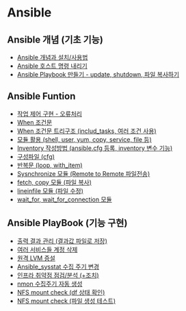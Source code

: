 # Ansible

<!-- "사업에 쓰이는 그 어떤 기술에도 적용되는 첫번째 규칙은, </br>
효율적인 작업을 위해 적용된 자동화 방식이 효율화를 극대화시킬 것이라는 점이다.</br> </br>
두번째 규칙은, 비효율적인 작업을 위해 적용된 자동화 방식은 비효율화를 극대화시킬 것이라는 점이다."
- `William Henry "Bill" Gates III`
Microsoft CEO -->

## Ansible 개념 (기초 기능)

- [Ansible 개념과 설치/사용법](https://github.com/chanW-pack/Ansible/blob/main/Ansible_%EA%B8%B0%EC%B4%88_%EA%B0%9C%EB%85%90/1.%20%5BAnsible%5D%20%EC%95%A4%EC%84%9C%EB%B8%94(Ansible)%20%EA%B0%9C%EB%85%90%EA%B3%BC%20%EC%84%A4%EC%B9%98%EC%82%AC%EC%9A%A9%EB%B2%95%20(w%20Amazon%20Linux).md)
- [Ansible 호스트 명령 내리기](https://github.com/chanW-pack/Ansible/blob/main/Ansible_%EA%B8%B0%EC%B4%88_%EA%B0%9C%EB%85%90/2.%20%5BAnsible%5D%20%EC%95%A4%EC%84%9C%EB%B8%94(Ansible)%20%ED%98%B8%EC%8A%A4%ED%8A%B8%20%EB%AA%85%EB%A0%B9%20%EB%82%B4%EB%A6%AC%EA%B8%B0.md)
- [Ansible Playbook 만들기 - update, shutdown, 파일 복사하기](https://github.com/chanW-pack/Ansible/blob/main/Ansible_%EA%B8%B0%EC%B4%88_%EA%B0%9C%EB%85%90/3.%20%5BAnsible%5D%20%EC%95%A4%EC%84%9C%EB%B8%94(Ansible)%20Playbook%20%EB%A7%8C%EB%93%A4%EA%B8%B0%20-%20up%207d2d7ecdb3fd46c6a566465aa4e02b1e.md)

## Ansible Funtion

- [작업 제어 구현 - 오류처리](https://github.com/chanW-pack/Ansible/blob/main/Ansible_%EC%9E%91%EC%97%85%20%EC%A0%9C%EC%96%B4%20%EA%B5%AC%ED%98%84(%EC%98%A4%EB%A5%98%20%EC%B2%98%EB%A6%AC).md)
- [When 조건문](https://github.com/chanW-pack/Ansible/blob/main/Ansible_When%20%EC%A1%B0%EA%B1%B4%EB%AC%B8.md)
- [When 조건문 트리구조 (includ_tasks, 여러 조건 사용)](https://github.com/chanW-pack/Ansible/blob/main/Ansible_%ED%8A%B8%EB%A6%AC%EA%B5%AC%EC%A1%B0%20%EC%A1%B0%EA%B1%B4%EB%AC%B8.md)
- [모듈 활용 (shell, user, yum, copy, service, file 등)](https://github.com/chanW-pack/Ansible/blob/main/Ansible_%EB%AA%A8%EB%93%88.md)
- [Inventory 작성방법 (ansible.cfg 등록, inventory 변수 기능)](https://github.com/chanW-pack/Ansible/blob/main/Ansible_Inventory.md)
- [구성파일 (cfg)](https://github.com/chanW-pack/Ansible/blob/main/Ansible_%EA%B5%AC%EC%84%B1%20%ED%8C%8C%EC%9D%BC(cfg).md)
- [반복문 (loop, with_item)](https://github.com/chanW-pack/Ansible/blob/main/Ansible_%EB%B0%98%EB%B3%B5%EB%AC%B8.md)
- [Sysnchronize 모듈 (Remote to Remote 파일전송)](https://github.com/chanW-pack/Ansible/blob/main/Ansible_Sysnchronize%20%EB%AA%A8%EB%93%88(Remote%20to%20Remote%20%ED%8C%8C%EC%9D%BC%EC%A0%84%EC%86%A1).md)
- [fetch, copy 모듈 (파일 복사)](https://github.com/chanW-pack/Ansible/blob/main/Ansible_fetch%2C%20copy%20%ED%8C%8C%EC%9D%BC%EB%B3%B5%EC%82%AC.md) 
- [lineinfile 모듈 (파일 수정)](https://github.com/chanW-pack/Ansible/blob/main/Ansible_lineinfile%20%EB%AA%A8%EB%93%88(%ED%8C%8C%EC%9D%BC%20%EC%88%98%EC%A0%95).md)
- [wait_for, wait_for_connection 모듈](https://github.com/chanW-pack/Ansible/blob/main/Ansible_wait_for,%20wait_for_connection%20%EB%AA%A8%EB%93%88.md)

## Ansible PlayBook (기능 구현)

- [출력 결과 관리 (결과값 파일로 저장)](https://github.com/chanW-pack/Ansible/blob/main/Playbook/Ansible_%EC%B6%9C%EB%A0%A5%20%EA%B2%B0%EA%B3%BC%20%EA%B4%80%EB%A6%AC_(%EA%B2%B0%EA%B3%BC%EA%B0%92%20%ED%8C%8C%EC%9D%BC%EB%A1%9C%20%EC%A0%80%EC%9E%A5).md)
- [여러 서비스들 계정 삭제](https://github.com/chanW-pack/Ansible/blob/main/Playbook/Ansible_%EC%97%AC%EB%9F%AC%20%EC%84%9C%EB%B9%84%EC%8A%A4%EB%93%A4%20%EA%B3%84%EC%A0%95%20%EC%82%AD%EC%A0%9C.md)
- [원격 LVM 증설](https://github.com/chanW-pack/Ansible/blob/main/Playbook/Ansible_%EC%9B%90%EA%B2%A9%20LVM%20%EC%A6%9D%EC%84%A4.md)
- [Ansible_sysstat 수집 주기 변경](https://github.com/chanW-pack/Ansible/blob/main/Playbook/Ansible_sysstat%20%EC%88%98%EC%A7%91%20%EC%A3%BC%EA%B8%B0%20%EB%B3%80%EA%B2%BD.md)
- [인프라 취약점 점검/분석 (+조치)](https://github.com/chanW-pack/Ansible/tree/main/Playbook/%EC%B7%A8%EC%95%BD%EC%A0%90%20%EB%B6%84%EC%84%9D)
- [nmon 수집주기 자동 생성](https://github.com/chanW-pack/Ansible/tree/main/Playbook/nmon%20%EC%9E%90%EB%8F%99%20%EC%84%A4%EC%A0%95)
- [NFS mount check (df 상태 확인)](https://github.com/chanW-pack/Ansible/blob/main/Playbook/1_%20Ansible%20server%20NFS%20mount%20check_(%ED%8C%8C%EC%9D%BC%20%EC%A0%95%EB%B3%B4%20%ED%99%95%EC%9D%B8).md)
- [NFS mount check (파일 생성 테스트)](https://github.com/chanW-pack/Ansible/blob/main/Playbook/2_%20Ansible%20server%20NFS%20mount%20check_(%ED%8C%8C%EC%9D%BC%20%EC%83%9D%EC%84%B1%20%ED%85%8C%EC%8A%A4%ED%8A%B8).md)

